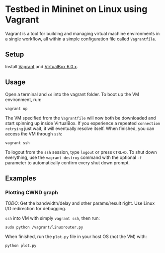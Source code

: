 # Testbed in Mininet on Linux using Vagrant

Vagrant is a tool for building and managing virtual machine environments in a single workflow, all within a simple configuration file called `Vagrantfile`.

## Setup

Install [Vagrant](https://www.vagrantup.com/downloads.html) and [VirtualBox 6.0.x](https://www.virtualbox.org/wiki/Download_Old_Builds_6_0).

## Usage

Open a terminal and `cd` into the vagrant folder. To boot up the VM environment, run:

```
vagrant up
```

The VM specified from the `Vagrantfile` will now both be downloaded and start spinning up inside VirtualBox. If you experience a repeated `connection retrying` just wait, it will eventually resolve itself. When finished, you can access the VM through `ssh`:

```
vagrant ssh
```

To logout from the `ssh` session, type `logout` or press `CTRL+D`. To shut down everything, use the `vagrant destroy` command with the optional `-f` parameter to automatically confirm every shut down prompt.

## Examples

### Plotting CWND graph

_TODO_: Get the bandwidth/delay and other params/result right. Use Linux I/O redirection for debugging.

`ssh` into VM with simply `vagrant ssh`, then run:

```
sudo python /vagrant/linuxrouter.py
```

When finished, run the `plot.py` file in your host OS (not the VM) with:

```
python plot.py
```